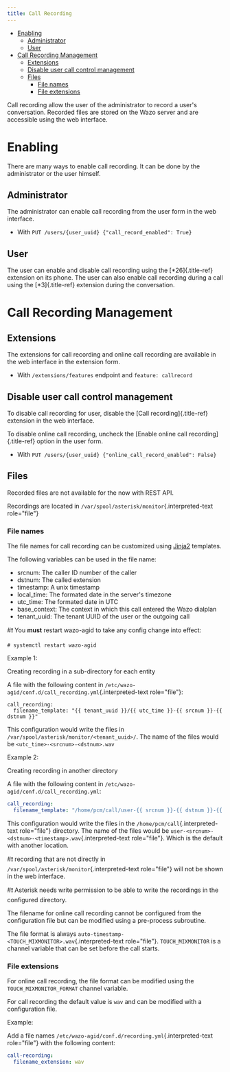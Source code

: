 ```yaml
---
title: Call Recording
---
```


- [Enabling](#enabling)
  - [Administrator](#administrator)
  - [User](#user)
- [Call Recording Management](#call-recording-management)
  - [Extensions](#extensions)
  - [Disable user call control management](#disable-user-call-control-management)
  - [Files](#files)
    - [File names](#file-names)
    - [File extensions](#file-extensions)

Call recording allow the user of the administrator to record a user\'s conversation. Recorded files
are stored on the Wazo server and are accessible using the web interface.

# Enabling

There are many ways to enable call recording. It can be done by the administrator or the user
himself.

## Administrator

The administrator can enable call recording from the user form in the web interface.

- With `PUT /users/{user_uuid} {"call_record_enabled": True}`

## User

The user can enable and disable call recording using the [\*26]{.title-ref} extension on its phone.
The user can also enable call recording during a call using the [\*3]{.title-ref} extension during
the conversation.

# Call Recording Management

## Extensions

The extensions for call recording and online call recording are available in the web interface in
the extension form.

- With `/extensions/features` endpoint and `feature: callrecord`

## Disable user call control management

To disable call recording for user, disable the [Call recording]{.title-ref} extension in the web
interface.

To disable online call recording, uncheck the [Enable online call recording]{.title-ref} option in
the user form.

- With `PUT /users/{user_uuid} {"online_call_record_enabled": False}`

## Files

Recorded files are not available for the now with REST API.

Recordings are located in `/var/spool/asterisk/monitor`{.interpreted-text role="file"}

### File names

The file names for call recording can be customized using
[Jinja2](http://jinja.pocoo.org/docs/2.9/templates/) templates.

The following variables can be used in the file name:

- srcnum: The caller ID number of the caller
- dstnum: The called extension
- timestamp: A unix timestamp
- local_time: The formated date in the server\'s timezone
- utc_time: The formated date in UTC
- base_context: The context in which this call entered the Wazo dialplan
- tenant_uuid: The tenant UUID of the user or the outgoing call

#:exclamation: You **must** restart wazo-agid to take any config change into effect:

```shell
# systemctl restart wazo-agid
```

Example 1:

Creating recording in a sub-directory for each entity

A file with the following content in `/etc/wazo-agid/conf.d/call_recording.yml`{.interpreted-text
role="file"}:

```{.sourceCode .yaml}
call_recording:
  filename_template: "{{ tenant_uuid }}/{{ utc_time }}-{{ srcnum }}-{{ dstnum }}"
```

This configuration would write the files in `/var/spool/asterisk/monitor/<tenant_uuid>/`. The name
of the files would be `<utc_time>-<srcnum>-<dstnum>.wav`

Example 2:

Creating recording in another directory

A file with the following content in `/etc/wazo-agid/conf.d/call_recording.yml`:

```YAML
call_recording:
  filename_template: "/home/pcm/call/user-{{ srcnum }}-{{ dstnum }}-{{ timestamp }}"
```

This configuration would write the files in the `/home/pcm/call`{.interpreted-text role="file"}
directory. The name of the files would be `user-<srcnum>-<dstnum>-<timestamp>.wav`{.interpreted-text
role="file"}. Which is the default with another location.

#:exclamation: recording that are not directly in `/var/spool/asterisk/monitor`{.interpreted-text
role="file"} will not be shown in the web interface.

#:exclamation: Asterisk needs write permission to be able to write the recordings in the configured
directory.

The filename for online call recording cannot be configured from the configuration file but can be
modified using a pre-process subroutine.

The file format is always `auto-timestamp-<TOUCH_MIXMONITOR>.wav`{.interpreted-text role="file"}.
`TOUCH_MIXMONITOR` is a channel variable that can be set before the call starts.

### File extensions

For online call recording, the file format can be modified using the `TOUCH_MIXMONITOR_FORMAT`
channel variable.

For call recording the default value is `wav` and can be modified with a configuration file.

Example:

Add a file names `/etc/wazo-agid/conf.d/recording.yml`{.interpreted-text role="file"} with the
following content:

```YAML
call-recording:
  filename_extension: wav
```
